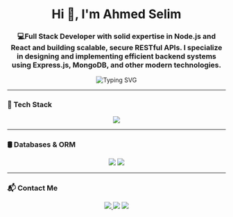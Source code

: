 <h1 align="center">Hi 👋, I'm Ahmed Selim</h1>
<h3 align="center">💻Full Stack Developer with solid expertise in Node.js and React and building scalable, secure RESTful APIs.
 I specialize in designing and implementing efficient backend systems using Express.js, MongoDB, and other modern technologies.</h3>

<p align="center">
  <img
    src="https://readme-typing-svg.demolab.com/?lines=Full%20Stack%20Developer;Always%20Learning%20New%20Tech;Building%20with%20Node.js%20and%20Express%20%2B%20React&center=true&vCenter=true&width=650&height=40&color=F7DF1E&pause=1000&size=22"
    alt="Typing SVG"
  />
</p>


---

### 🚀 Tech Stack

<p align="center">
  <img src="https://skillicons.dev/icons?i=ts,vite,html,css,js,nodejs,express,git,github,npm,graphql&theme=light" />
</p>

---

### 🛢️ Databases & ORM

<p align="center">
  <img src="https://img.shields.io/badge/MongoDB-4EA94B?style=for-the-badge&logo=mongodb&logoColor=white" />
  <img src="https://img.shields.io/badge/Mongoose-880000?style=for-the-badge&logo=mongoose&logoColor=white" />
</p>

---

### 📬 Contact Me

<p align="center">
  <a href="mailto:a7med.selim123456@gmail.com">
  <img src="https://img.shields.io/badge/Gmail-D14836?style=for-the-badge&logo=gmail&logoColor=white"/>
</a>
  <a href="https://www.linkedin.com/in/ahmed-selim-358035334/" target="_blank"><img src="https://img.shields.io/badge/LinkedIn-blue?style=for-the-badge&logo=linkedin&logoColor=white"/></a>
  <a href="https://github.com/ahmedselim1234" target="_blank"><img src="https://img.shields.io/badge/GitHub-181717?style=for-the-badge&logo=github&logoColor=white"/></a>
</p>

